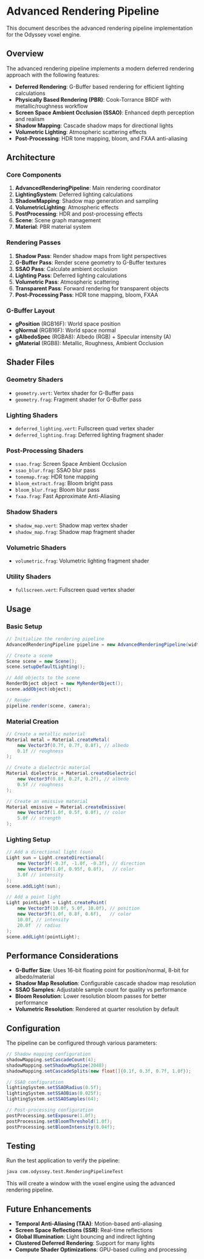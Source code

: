# Advanced Rendering Pipeline

This document describes the advanced rendering pipeline implementation for the Odyssey voxel engine.

## Overview

The advanced rendering pipeline implements a modern deferred rendering approach with the following features:

- **Deferred Rendering**: G-Buffer based rendering for efficient lighting calculations
- **Physically Based Rendering (PBR)**: Cook-Torrance BRDF with metallic/roughness workflow
- **Screen Space Ambient Occlusion (SSAO)**: Enhanced depth perception and realism
- **Shadow Mapping**: Cascade shadow maps for directional lights
- **Volumetric Lighting**: Atmospheric scattering effects
- **Post-Processing**: HDR tone mapping, bloom, and FXAA anti-aliasing

## Architecture

### Core Components

1. **AdvancedRenderingPipeline**: Main rendering coordinator
2. **LightingSystem**: Deferred lighting calculations
3. **ShadowMapping**: Shadow map generation and sampling
4. **VolumetricLighting**: Atmospheric effects
5. **PostProcessing**: HDR and post-processing effects
6. **Scene**: Scene graph management
7. **Material**: PBR material system

### Rendering Passes

1. **Shadow Pass**: Render shadow maps from light perspectives
2. **G-Buffer Pass**: Render scene geometry to G-Buffer textures
3. **SSAO Pass**: Calculate ambient occlusion
4. **Lighting Pass**: Deferred lighting calculations
5. **Volumetric Pass**: Atmospheric scattering
6. **Transparent Pass**: Forward rendering for transparent objects
7. **Post-Processing Pass**: HDR tone mapping, bloom, FXAA

### G-Buffer Layout

- **gPosition** (RGB16F): World space position
- **gNormal** (RGB16F): World space normal
- **gAlbedoSpec** (RGBA8): Albedo (RGB) + Specular intensity (A)
- **gMaterial** (RGB8): Metallic, Roughness, Ambient Occlusion

## Shader Files

### Geometry Shaders
- `geometry.vert`: Vertex shader for G-Buffer pass
- `geometry.frag`: Fragment shader for G-Buffer pass

### Lighting Shaders
- `deferred_lighting.vert`: Fullscreen quad vertex shader
- `deferred_lighting.frag`: Deferred lighting fragment shader

### Post-Processing Shaders
- `ssao.frag`: Screen Space Ambient Occlusion
- `ssao_blur.frag`: SSAO blur pass
- `tonemap.frag`: HDR tone mapping
- `bloom_extract.frag`: Bloom bright pass
- `bloom_blur.frag`: Bloom blur pass
- `fxaa.frag`: Fast Approximate Anti-Aliasing

### Shadow Shaders
- `shadow_map.vert`: Shadow map vertex shader
- `shadow_map.frag`: Shadow map fragment shader

### Volumetric Shaders
- `volumetric.frag`: Volumetric lighting fragment shader

### Utility Shaders
- `fullscreen.vert`: Fullscreen quad vertex shader

## Usage

### Basic Setup

```java
// Initialize the rendering pipeline
AdvancedRenderingPipeline pipeline = new AdvancedRenderingPipeline(width, height);

// Create a scene
Scene scene = new Scene();
scene.setupDefaultLighting();

// Add objects to the scene
RenderObject object = new MyRenderObject();
scene.addObject(object);

// Render
pipeline.render(scene, camera);
```

### Material Creation

```java
// Create a metallic material
Material metal = Material.createMetal(
    new Vector3f(0.7f, 0.7f, 0.8f), // albedo
    0.1f // roughness
);

// Create a dielectric material
Material dielectric = Material.createDielectric(
    new Vector3f(0.8f, 0.2f, 0.2f), // albedo
    0.5f // roughness
);

// Create an emissive material
Material emissive = Material.createEmissive(
    new Vector3f(1.0f, 0.5f, 0.0f), // color
    5.0f // strength
);
```

### Lighting Setup

```java
// Add a directional light (sun)
Light sun = Light.createDirectional(
    new Vector3f(-0.3f, -1.0f, -0.3f), // direction
    new Vector3f(1.0f, 0.95f, 0.8f),   // color
    3.0f // intensity
);
scene.addLight(sun);

// Add a point light
Light pointLight = Light.createPoint(
    new Vector3f(10.0f, 5.0f, 10.0f), // position
    new Vector3f(1.0f, 0.8f, 0.6f),   // color
    10.0f, // intensity
    20.0f  // radius
);
scene.addLight(pointLight);
```

## Performance Considerations

- **G-Buffer Size**: Uses 16-bit floating point for position/normal, 8-bit for albedo/material
- **Shadow Map Resolution**: Configurable cascade shadow map resolution
- **SSAO Samples**: Adjustable sample count for quality vs performance
- **Bloom Resolution**: Lower resolution bloom passes for better performance
- **Volumetric Resolution**: Rendered at quarter resolution by default

## Configuration

The pipeline can be configured through various parameters:

```java
// Shadow mapping configuration
shadowMapping.setCascadeCount(4);
shadowMapping.setShadowMapSize(2048);
shadowMapping.setCascadeSplits(new float[]{0.1f, 0.3f, 0.7f, 1.0f});

// SSAO configuration
lightingSystem.setSSAORadius(0.5f);
lightingSystem.setSSAOBias(0.025f);
lightingSystem.setSSAOSamples(64);

// Post-processing configuration
postProcessing.setExposure(1.0f);
postProcessing.setBloomThreshold(1.0f);
postProcessing.setBloomIntensity(0.04f);
```

## Testing

Run the test application to verify the pipeline:

```bash
java com.odyssey.test.RenderingPipelineTest
```

This will create a window with the voxel engine using the advanced rendering pipeline.

## Future Enhancements

- **Temporal Anti-Aliasing (TAA)**: Motion-based anti-aliasing
- **Screen Space Reflections (SSR)**: Real-time reflections
- **Global Illumination**: Light bouncing and indirect lighting
- **Clustered Deferred Rendering**: Support for many lights
- **Compute Shader Optimizations**: GPU-based culling and processing